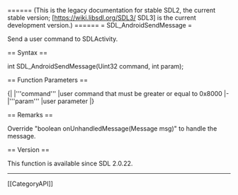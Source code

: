 ====== (This is the legacy documentation for stable SDL2, the current stable version; [https://wiki.libsdl.org/SDL3/ SDL3] is the current development version.) ======
= SDL_AndroidSendMessage =

Send a user command to SDLActivity.

== Syntax ==

<syntaxhighlight lang='c'>
int SDL_AndroidSendMessage(Uint32 command, int param);
</syntaxhighlight>

== Function Parameters ==

{|
|'''command'''
|user command that must be greater or equal to 0x8000
|-
|'''param'''
|user parameter
|}

== Remarks ==

Override "boolean onUnhandledMessage(Message msg)" to handle the message.

== Version ==

This function is available since SDL 2.0.22.

----
[[CategoryAPI]]


